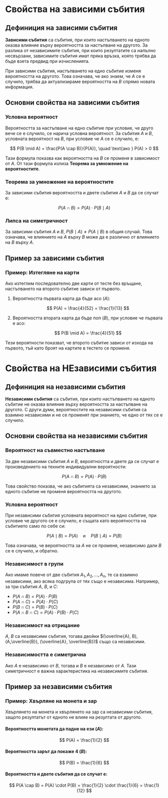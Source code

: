 # Свойства на зависими събития

## Дефиниция на зависими събития

**Зависими събития** са събития, при които настъпването на едното оказва влияние върху вероятността за настъпване на другото. За разлика от независимите събития, при които резултатите са напълно несвързани, зависимите събития имат пряка връзка, която трябва да бъде взета предвид при изчисленията.

При зависими събития, настъпването на едно събитие изменя вероятността на другото. Това означава, че ако знаем, че $A$ се е случило, трябва да актуализираме вероятността на $B$ спрямо новата информация.


## Основни свойства на зависими събития

### Условна вероятност

Вероятността за настъпване на едно събитие при условие, че друго вече се е случило, се нарича условна вероятност. За събития $A$ и $B$, условната вероятност на $B$, при условие че $A$ се е случило, е:

   $$
   P(B \mid A) = \frac{P(A \cap B)}{P(A)}, \quad \text{ако } P(A) > 0
   $$

Тази формула показва как вероятността на $B$ се променя в зависимост от $A$.
От тази формула излиза **Теорема за умножение на вероятностите**.

### Теорема за умножение на вероятностите

За зависими събития вероятността и двете събития $A$ и $B$ да се случат е:

$$
   P(A \cap B) = P(A) \cdot P(B \mid A)
   $$

### Липса на симетричност

   За зависими събития $A$ и $B$, $P(B \mid A) \neq P(A \mid B)$ в общия случай. Това означава, че влиянието на $A$ върху $B$ може да е различно от влиянието на $B$ върху $A$.

## Пример за зависими събития

### Пример: Изтегляне на карти

Ако изтеглим последователно две карти от тесте без връщане, настъпването на второто събитие зависи от първото.

1. Вероятността първата карта да бъде асо ($A$):

   $$
   P(A) = \frac{4}{52} = \frac{1}{13}
   $$

2. Вероятността втората карта да бъде поп ($B$), при условие че първата е асо:

   $$
   P(B \mid A) = \frac{4}{51}
   $$

Тези вероятности показват, че второто събитие зависи от изхода на първото, тъй като броят на картите в тестето се променя.

# Свойства на НЕзависими събития

## Дефиниция на независими събития

**Независими събития** са събития, при които настъпването на едното събитие не оказва влияние върху вероятността за настъпване на другото. С други думи, вероятностите на независими събития са взаимно независими и не се променят при знанието, че едно от тях се е случило.

## Основни свойства на независими събития

### Вероятност на съвместно настъпване

За две независими събития $A$ и $B$, вероятността и двете да се случат е произведението на техните индивидуални вероятности:

$$
P(A \cap B) = P(A) \cdot P(B)
$$

Това свойство показва, че ако събитията са независими, знанието за едното събитие не променя вероятността на другото.

### Условна вероятност

При независими събития условната вероятност на едно събитие, при условие че другото се е случило, е същата като вероятността на събитието само по себе си:

$$
P(A \mid B) = P(A) \quad \text{и} \quad P(B \mid A) = P(B)
$$

Това означава, че вероятността за $A$ не се променя, независимо дали $B$ се е случило, и обратно.

### Независимост в групи

Ако имаме повече от две събития $A_1, A_2, \ldots, A_n$, те са взаимно независими, ако всяка подгрупа от тях също е независима. Например, за три събития $A$, $B$, и $C$:

- $P(A \cap B) = P(A) \cdot P(B)$
- $P(A \cap C) = P(A) \cdot P(C)$
- $P(B \cap C) = P(B) \cdot P(C)$
- $P(A \cap B \cap C) = P(A) \cdot P(B) \cdot P(C)$

### Независимост на отрицание

$A$, $B$ са независими събития, тогава двойки $(\overline{A}, B), (A,\overline{B}), (\overline{A}, \overline{B})$ също са независими.

### Независимостта е симетрична

Ако $A$ е независимо от $B$, тогава и $B$ е независимо от $A$. Тази симетричност е важна характеристика на независимите събития.

## Пример за независими събития

### Пример: Хвърляне на монета и зар

Хвърлянето на монета и хвърлянето на зар са независими събития, защото резултатът от едното не влияе на резултата от другото.

#### Вероятността монетата да падне на ези ($A$):

$$
P(A) = \frac{1}{2}
$$

#### Вероятността зарът да покаже 4 ($B$):

$$
P(B) = \frac{1}{6}
$$

#### Вероятността и двете събития да се случат е:

$$
P(A \cap B) = P(A) \cdot P(B) = \frac{1}{2} \cdot \frac{1}{6} = \frac{1}{12}
$$
